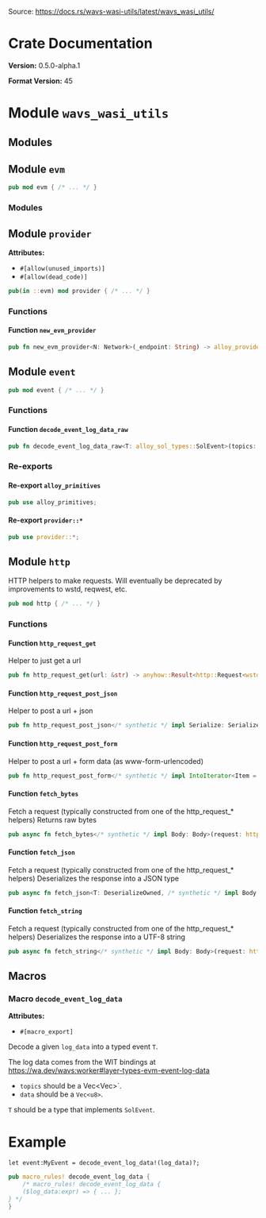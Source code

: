 Source: https://docs.rs/wavs-wasi-utils/latest/wavs_wasi_utils/

# Crate Documentation

**Version:** 0.5.0-alpha.1

**Format Version:** 45

# Module `wavs_wasi_utils`

## Modules

## Module `evm`

```rust
pub mod evm { /* ... */ }
```

### Modules

## Module `provider`

**Attributes:**

- `#[allow(unused_imports)]`
- `#[allow(dead_code)]`

```rust
pub(in ::evm) mod provider { /* ... */ }
```

### Functions

#### Function `new_evm_provider`

```rust
pub fn new_evm_provider<N: Network>(_endpoint: String) -> alloy_provider::RootProvider { /* ... */ }
```

## Module `event`

```rust
pub mod event { /* ... */ }
```

### Functions

#### Function `decode_event_log_data_raw`

```rust
pub fn decode_event_log_data_raw<T: alloy_sol_types::SolEvent>(topics: Vec<alloy_primitives::FixedBytes<32>>, data: alloy_primitives::Bytes) -> anyhow::Result<T> { /* ... */ }
```

### Re-exports

#### Re-export `alloy_primitives`

```rust
pub use alloy_primitives;
```

#### Re-export `provider::*`

```rust
pub use provider::*;
```

## Module `http`

HTTP helpers to make requests. Will eventually be deprecated by improvements to wstd, reqwest, etc.

```rust
pub mod http { /* ... */ }
```

### Functions

#### Function `http_request_get`

Helper to just get a url

```rust
pub fn http_request_get(url: &str) -> anyhow::Result<http::Request<wstd::io::Empty>> { /* ... */ }
```

#### Function `http_request_post_json`

Helper to post a url + json

```rust
pub fn http_request_post_json</* synthetic */ impl Serialize: Serialize>(url: &str, body: impl Serialize) -> anyhow::Result<http::Request<wstd::http::body::BoundedBody<Vec<u8>>>> { /* ... */ }
```

#### Function `http_request_post_form`

Helper to post a url + form data (as www-form-urlencoded)

```rust
pub fn http_request_post_form</* synthetic */ impl IntoIterator<Item = (String, String)>: IntoIterator<Item = (String, String)>>(url: &str, form_data: impl IntoIterator<Item = (String, String)>) -> anyhow::Result<http::Request<wstd::http::body::BoundedBody<Vec<u8>>>> { /* ... */ }
```

#### Function `fetch_bytes`

Fetch a request (typically constructed from one of the http_request_* helpers)
Returns raw bytes

```rust
pub async fn fetch_bytes</* synthetic */ impl Body: Body>(request: http::Request<impl Body>) -> anyhow::Result<Vec<u8>> { /* ... */ }
```

#### Function `fetch_json`

Fetch a request (typically constructed from one of the http_request_* helpers)
Deserializes the response into a JSON type

```rust
pub async fn fetch_json<T: DeserializeOwned, /* synthetic */ impl Body: Body>(request: http::Request<impl Body>) -> anyhow::Result<T> { /* ... */ }
```

#### Function `fetch_string`

Fetch a request (typically constructed from one of the http_request_* helpers)
Deserializes the response into a UTF-8 string

```rust
pub async fn fetch_string</* synthetic */ impl Body: Body>(request: http::Request<impl Body>) -> anyhow::Result<String> { /* ... */ }
```

## Macros

### Macro `decode_event_log_data`

**Attributes:**

- `#[macro_export]`

Decode a given `log_data` into a typed event `T`.

The log data comes from the WIT bindings at https://wa.dev/wavs:worker#layer-types-evm-event-log-data
* `topics` should be a Vec<Vec<u8>>`.
* `data` should be a `Vec<u8>`.

`T` should be a type that implements `SolEvent`.

# Example

```ignore
let event:MyEvent = decode_event_log_data!(log_data)?;
```


```rust
pub macro_rules! decode_event_log_data {
    /* macro_rules! decode_event_log_data {
    ($log_data:expr) => { ... };
} */
}
```

